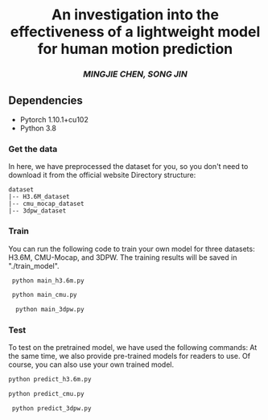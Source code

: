 
<div align="center">
<h1>An investigation into the effectiveness of a lightweight model for human motion prediction</h1>
<h3> <i>MINGJIE CHEN, SONG JIN </i></h3>
</div>

## Dependencies

* Pytorch 1.10.1+cu102
* Python 3.8
 
 ### Get the data
In here, we have preprocessed the dataset for you, so you don't need to download it from the official website
Directory structure: 
```shell script
dataset
|-- H3.6M_dataset
|-- cmu_mocap_dataset
|-- 3dpw_dataset
```

### Train
You can run the following code to train your own model for three datasets: H3.6M, CMU-Mocap, and 3DPW. The training results will be saved in "./train_model".
```bash
 python main_h3.6m.py
 ```
```bash
 python main_cmu.py
  ```
```bash
  python main_3dpw.py
  ```
 
 ### Test
 To test on the pretrained model, we have used the following commands:
At the same time, we also provide pre-trained models for readers to use. Of course, you can also use your own trained model.
 ```bash
 python predict_h3.6m.py
  ```
  ```bash
  python predict_cmu.py
  ```
  ```bash
   python predict_3dpw.py
  ```

